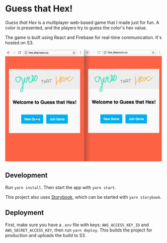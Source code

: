 # Guess that Hex!

_Guess that Hex_ is a multiplayer web-based game that I made just for fun. A color is presented, and the players try to guess the color's hex value.

The game is built using React and Firebase for real-time communication. It's hosted on S3.

![Gif of Guess that Hex](public/hex.gif?raw=true)

## Development

Run `yarn install`. Then start the app with `yarn start`.

This project also uses [Storybook](https://github.com/storybooks/storybook),
which can be started with `yarn storybook`.

## Deployment

First, make sure you have a `.env` file with keys: `AWS_ACCESS_KEY_ID` and `AWS_SECRET_ACCESS_KEY`, then run `yarn deploy`. This builds the project for production and uploads the build to S3.

